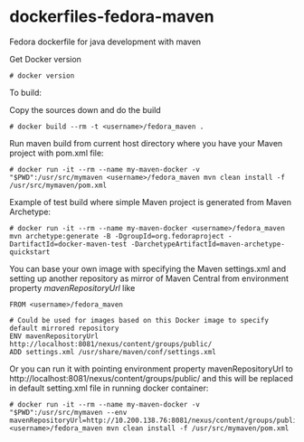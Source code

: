 dockerfiles-fedora-maven
========================

Fedora dockerfile for java development with maven

Get Docker version

```
# docker version
```

To build:

Copy the sources down and do the build

```
# docker build --rm -t <username>/fedora_maven .
```

Run maven build from current host directory where you have your Maven project with pom.xml file:

```
# docker run -it --rm --name my-maven-docker -v "$PWD":/usr/src/mymaven <username>/fedora_maven mvn clean install -f /usr/src/mymaven/pom.xml
```

Example of test build where simple Maven project is generated from Maven Archetype:
```
# docker run -it --rm --name my-maven-docker <username>/fedora_maven mvn archetype:generate -B -DgroupId=org.fedoraproject -DartifactId=docker-maven-test -DarchetypeArtifactId=maven-archetype-quickstart
```

You can base your own image with specifying the Maven settings.xml and setting up another repository as mirror of Maven Central from environment property _mavenRepositoryUrl_ like 

```
FROM <username>/fedora_maven

# Could be used for images based on this Docker image to specify default mirrored repository
ENV mavenRepositoryUrl http://localhost:8081/nexus/content/groups/public/
ADD settings.xml /usr/share/maven/conf/settings.xml
```

Or you can run it with pointing environment property mavenRepositoryUrl to http://localhost:8081/nexus/content/groups/public/ and this will be replaced in default setting.xml file in running docker container:

```
# docker run -it --rm --name my-maven-docker -v "$PWD":/usr/src/mymaven --env mavenRepositoryUrl=http://10.200.138.76:8081/nexus/content/groups/public/ <username>/fedora_maven mvn clean install -f /usr/src/mymaven/pom.xml
```

